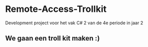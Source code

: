 # Remote-Access-Trollkit
Development project voor het vak C# 2 van de 4e periode in jaar 2

## We gaan een troll kit maken :)
